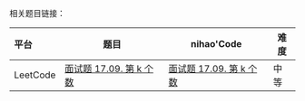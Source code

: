 相关题目链接：

| 平台     | 题目                                                         | nihao'Code                                                   | 难度 |
| :------- | ------------------------------------------------------------ | ------------------------------------------------------------ | ---- |
| LeetCode | [面试题 17.09. 第 k 个数](https://leetcode.cn/problems/get-kth-magic-number-lcci/) | [面试题 17.09. 第 k 个数](https://github.com/xuhaodong1/nihao_algorithm_notes/blob/811aac7d93ca4617e19a0a2d8ec00914b48f415e/LeetCode/Sort.swift#L13-L27) | 中等 |

